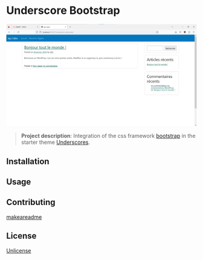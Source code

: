 # Underscore Bootstrap

![Screenshot](screenshot.jpg)

> **Project description**: Integration of the css framework [bootstrap](https://getbootstrap.com/) in the starter theme [Underscores](https://underscores.me/).

## Installation



## Usage



## Contributing
[makeareadme](https://www.makeareadme.com/)

## License
[Unlicense](https://choosealicense.com/licenses/unlicense/)
